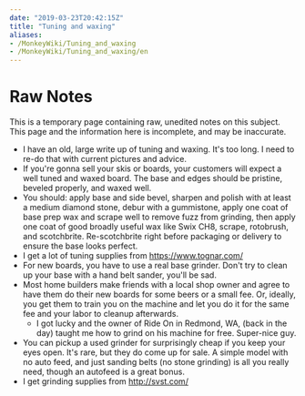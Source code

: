 ```yaml
---
date: "2019-03-23T20:42:15Z"
title: "Tuning and waxing"
aliases:
- /MonkeyWiki/Tuning_and_waxing
- /MonkeyWiki/Tuning_and_waxing/en
---
```

# Raw Notes
This is a temporary page containing raw, unedited notes on this subject. This page and the information here is incomplete, and may be inaccurate. 

- I have an old, large write up of tuning and waxing. It's too long. I need to re-do that with current pictures and advice.
- If you're gonna sell your skis or boards, your customers will expect a well tuned and waxed board. The base and edges should be pristine, beveled properly, and waxed well.
- You should: apply base and side bevel, sharpen and polish with at least a medium diamond stone, debur with a gummistone, apply one coat of base prep wax and scrape well to remove fuzz from grinding, then apply one coat of good broadly useful wax like Swix CH8, scrape, rotobrush, and scotchbrite. Re-scotchbrite right before packaging or delivery to ensure the base looks perfect.
- I get a lot of tuning supplies from https://www.tognar.com/
- For new boards, you have to use a real base grinder. Don't try to clean up your base with a hand belt sander, you'll be sad.
- Most home builders make friends with a local shop owner and agree to have them do their new boards for some beers or a small fee. Or, ideally, you get them to train you on the machine and let you do it for the same fee and your labor to cleanup afterwards. 
  - I got lucky and the owner of Ride On in Redmond, WA, (back in the day) taught me how to grind on his machine for free. Super-nice guy.
- You can pickup a used grinder for surprisingly cheap if you keep your eyes open. It's rare, but they do come up for sale. A simple model with no auto feed, and just sanding belts (no stone grinding) is all you really need, though an autofeed is a great bonus.
- I get grinding supplies from http://svst.com/




